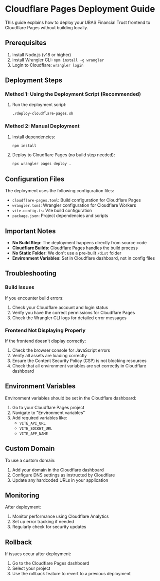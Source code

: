 # Cloudflare Pages Deployment Guide

This guide explains how to deploy your UBAS Financial Trust frontend to Cloudflare Pages without building locally.

## Prerequisites

1. Install Node.js (v18 or higher)
2. Install Wrangler CLI: `npm install -g wrangler`
3. Login to Cloudflare: `wrangler login`

## Deployment Steps

### Method 1: Using the Deployment Script (Recommended)

1. Run the deployment script:
   ```bash
   ./deploy-cloudflare-pages.sh
   ```

### Method 2: Manual Deployment

1. Install dependencies:
   ```bash
   npm install
   ```

2. Deploy to Cloudflare Pages (no build step needed):
   ```bash
   npx wrangler pages deploy .
   ```

## Configuration Files

The deployment uses the following configuration files:

- `cloudflare-pages.toml`: Build configuration for Cloudflare Pages
- `wrangler.toml`: Wrangler configuration for Cloudflare Workers
- `vite.config.ts`: Vite build configuration
- `package.json`: Project dependencies and scripts

## Important Notes

- **No Build Step**: The deployment happens directly from source code
- **Cloudflare Builds**: Cloudflare Pages handles the build process
- **No Static Folder**: We don't use a pre-built `/dist` folder
- **Environment Variables**: Set in Cloudflare dashboard, not in config files

## Troubleshooting

### Build Issues

If you encounter build errors:

1. Check your Cloudflare account and login status
2. Verify you have the correct permissions for Cloudflare Pages
3. Check the Wrangler CLI logs for detailed error messages

### Frontend Not Displaying Properly

If the frontend doesn't display correctly:

1. Check the browser console for JavaScript errors
2. Verify all assets are loading correctly
3. Ensure the Content Security Policy (CSP) is not blocking resources
4. Check that all environment variables are set correctly in Cloudflare dashboard

## Environment Variables

Environment variables should be set in the Cloudflare dashboard:
1. Go to your Cloudflare Pages project
2. Navigate to "Environment variables"
3. Add required variables like:
   - `VITE_API_URL`
   - `VITE_SOCKET_URL`
   - `VITE_APP_NAME`

## Custom Domain

To use a custom domain:

1. Add your domain in the Cloudflare dashboard
2. Configure DNS settings as instructed by Cloudflare
3. Update any hardcoded URLs in your application

## Monitoring

After deployment:

1. Monitor performance using Cloudflare Analytics
2. Set up error tracking if needed
3. Regularly check for security updates

## Rollback

If issues occur after deployment:

1. Go to the Cloudflare Pages dashboard
2. Select your project
3. Use the rollback feature to revert to a previous deployment